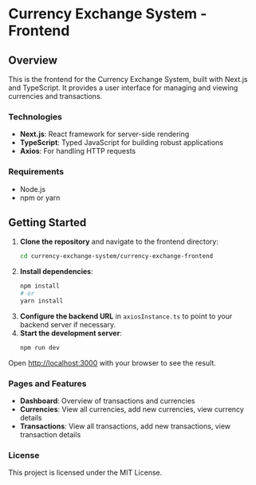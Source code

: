 # Currency Exchange System - Frontend

## Overview
This is the frontend for the Currency Exchange System, built with Next.js and TypeScript. It provides a user interface for managing and viewing currencies and transactions.

### Technologies
- **Next.js**: React framework for server-side rendering
- **TypeScript**: Typed JavaScript for building robust applications
- **Axios**: For handling HTTP requests

### Requirements
- Node.js
- npm or yarn

## Getting Started
1. **Clone the repository** and navigate to the frontend directory:
   ```bash
   cd currency-exchange-system/currency-exchange-frontend
   ```
2. **Install dependencies**:
   ```bash
   npm install
   # or
   yarn install
   ```
3. **Configure the backend URL** in `axiosInstance.ts` to point to your backend server if necessary.
4. **Start the development server**:
   ```bash
   npm run dev
   ```

Open [http://localhost:3000](http://localhost:3000) with your browser to see the result.

### Pages and Features
- **Dashboard**: Overview of transactions and currencies
- **Currencies**: View all currencies, add new currencies, view currency details
- **Transactions**: View all transactions, add new transactions, view transaction details

### License
This project is licensed under the MIT License.
